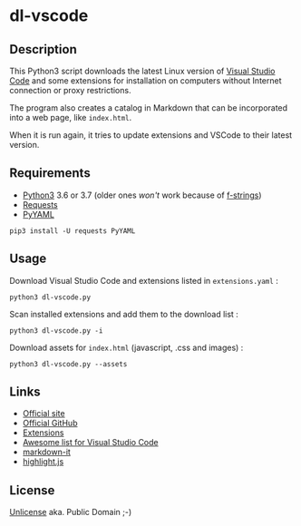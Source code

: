 # dl-vscode

## Description

This Python3 script downloads the latest Linux version of [Visual Studio Code](http://code.visualstudio.com) and some extensions for installation on computers without Internet connection or proxy restrictions.

The program also creates a catalog in Markdown that can be incorporated into a web page, like `index.html`.

When it is run again, it tries to update extensions and VSCode to their latest version.

## Requirements

* [Python3](https://www.python.org/downloads/) 3.6 or 3.7 (older ones *won't* work because of [f-strings](https://www.python.org/dev/peps/pep-0498))
* [Requests](http://docs.python-requests.org/en/master/)
* [PyYAML](https://pyyaml.org)

````
pip3 install -U requests PyYAML
````

## Usage

Download Visual Studio Code and extensions listed in `extensions.yaml` :
````
python3 dl-vscode.py
````

Scan installed extensions and add them to the download list :
````
python3 dl-vscode.py -i
````

Download assets for `index.html` (javascript, .css and images) :
````
python3 dl-vscode.py --assets
````

## Links

* [Official site](https://code.visualstudio.com/)
* [Official GitHub](https://github.com/microsoft/vscode)
* [Extensions](https://marketplace.visualstudio.com/vscode)
* [Awesome list for Visual Studio Code](https://github.com/viatsko/awesome-vscode)
* [markdown-it](https://github.com/markdown-it/markdown-it)
* [highlight.js](https://github.com/isagalaev/highlight.js)

## License

[Unlicense](http://unlicense.org) aka. Public Domain ;-)
